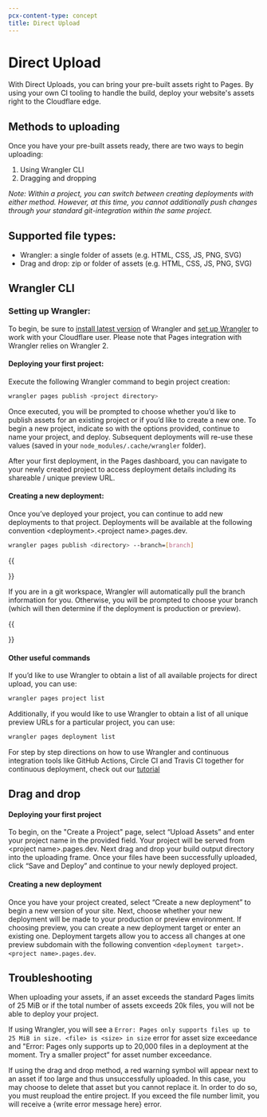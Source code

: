 ```yaml
---
pcx-content-type: concept
title: Direct Upload
---
```


# Direct Upload

With Direct Uploads, you can bring your pre-built assets right to Pages. By using your own CI tooling to handle the build, deploy your website's assets right to the Cloudflare edge.

## Methods to uploading

Once you have your pre-built assets ready, there are two ways to begin uploading: 

1. Using Wrangler CLI 
2. Dragging and dropping 

_Note: Within a project, you can switch between creating deployments with either method. However, at this time, you cannot additionally push changes through your standard git-integration within the same project._


## Supported file types:

* Wrangler: a single folder of assets (e.g. HTML, CSS, JS, PNG, SVG)
* Drag and drop: zip or folder of assets (e.g. HTML, CSS, JS, PNG, SVG) 


## Wrangler CLI 

### Setting up Wrangler: 

To begin, be sure to [install latest version](https://developers.cloudflare.com/workers/cli-wrangler/install-update/) of Wrangler and [set up Wrangler](https://developers.cloudflare.com/workers/cli-wrangler/authentication/) to work with your Cloudflare user. Please note that Pages integration with Wrangler relies on Wrangler 2.


#### Deploying your first project: 

Execute the following Wrangler command to begin project creation: 

```sh
wrangler pages publish <project directory>
```


Once executed, you will be prompted to choose whether you’d like to publish assets for an existing project or if you’d like to create a new one. To begin a new project, indicate so with the options provided, continue to name your project, and deploy. Subsequent deployments will re-use these values (saved in your `node_modules/.cache/wrangler` folder).

After your first deployment, in the Pages dashboard, you can navigate to your newly created project to access deployment details including its shareable / unique preview URL. 


#### Creating a new deployment:

Once you’ve deployed your project, you can continue to add new deployments to that project. Deployments will be available at the following convention &lt;deployment>.&lt;project name>.pages.dev. 


```sh
wrangler pages publish <directory> --branch=[branch]
```

{{<Aside type= "note">}}

If you are in a git workspace, Wrangler will automatically pull the branch information for you. Otherwise, you will be prompted to choose your branch (which will then determine if the deployment is production or preview).

{{</Aside>}}

#### Other useful commands

If you’d like to use Wrangler to obtain a list of all available projects for direct upload, you can use:

```sh
wrangler pages project list
```

Additionally, if you would like to use Wrangler to obtain a list of all unique preview URLs for a particular project, you can use:

```sh
wrangler pages deployment list
```

For step by step directions on how to use Wrangler and continuous integration tools like GitHub Actions, Circle CI and Travis CI together for continuous deployment, check out our [tutorial](/pages/how-to/)


## Drag and drop


#### Deploying your first project

To begin, on the "Create a Project" page, select “Upload Assets” and enter your project name in the provided field. Your project will be served from &lt;project name>.pages.dev. Next drag and drop your build output directory into the uploading frame. Once your files have been successfully uploaded, click “Save and Deploy” and continue to your newly deployed project. 


#### Creating a new deployment

Once you have your project created, select “Create a new deployment” to begin a new version of your site. Next, choose whether your new deployment will be made to your production or preview environment. If choosing preview, you can create a new deployment target or enter an existing one. Deployment targets allow you to access all changes at one preview subdomain with the following convention `<deployment target>.<project name>.pages.dev`. 


## Troubleshooting

When uploading your assets, if an asset exceeds the standard Pages limits of 25 MiB or if the total number of assets exceeds 20k files, you will not be able to deploy your project. 

If using Wrangler, you will see a `Error: Pages only supports files up to 25 MiB in size. <file> is <size> in size` error for asset size exceedance and "Error: Pages only supports up to 20,000 files in a deployment at the moment. Try a smaller project” for asset number exceedance. 

If using the drag and drop method, a red warning symbol will appear next to an asset if too large and thus unsuccessfully uploaded. In this case, you may choose to delete that asset but you cannot replace it. In order to do so, you must reupload the entire project. If you exceed the file number limit, you will receive a {write error message here} error. 
 
